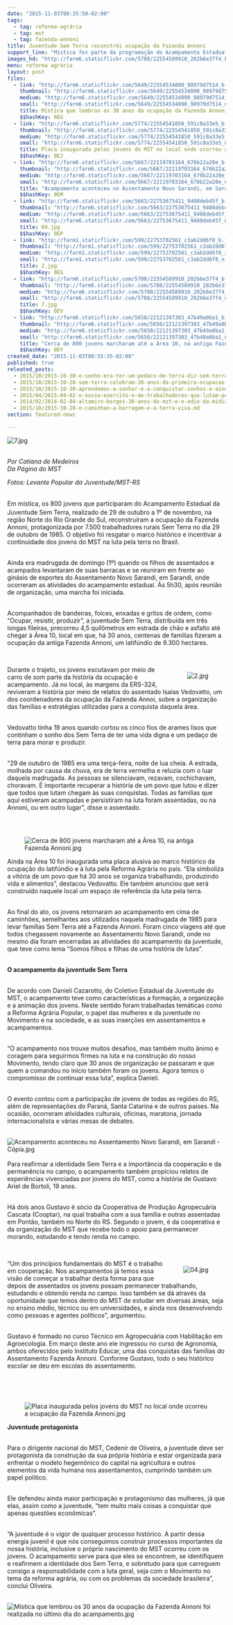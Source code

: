 ```yaml
---
date: "2015-11-03T08:35:50-02:00"
tags:
  - tag: reforma-agrária
  - tag: mst
  - tag: fazenda-annoni
title: Juventude Sem Terra reconstrói ocupação da Fazenda Annoni
support_line: "Mística fez parte da programação do Acampamento Estadual da Juventude Sem Terra, realizado de 29 de outubro a 1º de novembro, no RS."
images_hd: "http://farm6.staticflickr.com/5708/22554589910_202b6e37f4_b.jpg"
menu: reforma agrária
layout: post
files:
  - link: "http://farm6.staticflickr.com/5649/22554534090_98979d7514_b.jpg"
    thumbnail: "http://farm6.staticflickr.com/5649/22554534090_98979d7514_t.jpg"
    medium: "http://farm6.staticflickr.com/5649/22554534090_98979d7514_z.jpg"
    small: "http://farm6.staticflickr.com/5649/22554534090_98979d7514_n.jpg"
    title: Mística que lembrou os 30 anos da ocupação da Fazenda Annoni foi realizada no último dia do acampamento.jpg
    $$hashKey: 0EG
  - link: "http://farm6.staticflickr.com/5774/22554541850_591c8a33e5_b.jpg"
    thumbnail: "http://farm6.staticflickr.com/5774/22554541850_591c8a33e5_t.jpg"
    medium: "http://farm6.staticflickr.com/5774/22554541850_591c8a33e5_z.jpg"
    small: "http://farm6.staticflickr.com/5774/22554541850_591c8a33e5_n.jpg"
    title: Placa inaugurada pelos jovens do MST no local onde ocorreu a ocupação da Fazenda Annoni.jpg
    $$hashKey: 0EJ
  - link: "http://farm6.staticflickr.com/5667/22119703164_670b22a20e_b.jpg"
    thumbnail: "http://farm6.staticflickr.com/5667/22119703164_670b22a20e_t.jpg"
    medium: "http://farm6.staticflickr.com/5667/22119703164_670b22a20e_z.jpg"
    small: "http://farm6.staticflickr.com/5667/22119703164_670b22a20e_n.jpg"
    title: "Acampamento aconteceu no Assentamento Novo Sarandi, em Sarandi - Cópia.jpg"
    $$hashKey: 0EM
  - link: "http://farm6.staticflickr.com/5663/22753675411_9408deb45f_b.jpg"
    thumbnail: "http://farm6.staticflickr.com/5663/22753675411_9408deb45f_t.jpg"
    medium: "http://farm6.staticflickr.com/5663/22753675411_9408deb45f_z.jpg"
    small: "http://farm6.staticflickr.com/5663/22753675411_9408deb45f_n.jpg"
    title: 04.jpg
    $$hashKey: 0EP
  - link: "http://farm1.staticflickr.com/599/22753702561_c3ab2dd6f8_b.jpg"
    thumbnail: "http://farm1.staticflickr.com/599/22753702561_c3ab2dd6f8_t.jpg"
    medium: "http://farm1.staticflickr.com/599/22753702561_c3ab2dd6f8_z.jpg"
    small: "http://farm1.staticflickr.com/599/22753702561_c3ab2dd6f8_n.jpg"
    title: 2.jpg
    $$hashKey: 0ES
  - link: "http://farm6.staticflickr.com/5708/22554589910_202b6e37f4_b.jpg"
    thumbnail: "http://farm6.staticflickr.com/5708/22554589910_202b6e37f4_t.jpg"
    medium: "http://farm6.staticflickr.com/5708/22554589910_202b6e37f4_z.jpg"
    small: "http://farm6.staticflickr.com/5708/22554589910_202b6e37f4_n.jpg"
    title: 7.jpg
    $$hashKey: 0EV
  - link: "http://farm6.staticflickr.com/5650/22121397303_47b49a0ba1_b.jpg"
    thumbnail: "http://farm6.staticflickr.com/5650/22121397303_47b49a0ba1_t.jpg"
    medium: "http://farm6.staticflickr.com/5650/22121397303_47b49a0ba1_z.jpg"
    small: "http://farm6.staticflickr.com/5650/22121397303_47b49a0ba1_n.jpg"
    title: "Cerca de 800 jovens marcharam até a Área 10, na antiga Fazenda Annoni.jpg"
    $$hashKey: 0EY
created_date: "2015-11-03T08:55:35-02:00"
published: true
releated_posts:
  - 2015/10/2015-10-30-o-sonho-era-ter-um-pedaco-de-terra-diz-sem-terra-sobre-a-primeira-ocupacao-do-mst.md
  - 2015/10/2015-10-28-sem-terra-celebram-30-anos-da-primeira-ocupacao-realizada-pelo-mst-no-rs.md
  - 2015/10/2015-10-30-aprendemos-a-sonhar-e-a-conquistar-sonhos-e-ainda-sonhamos-com-o-socialismo-afirma-sem-terra-sobre-a-1-ocupacao-do-mst.md
  - 2015/04/2015-04-02-o-nosso-exercito-e-de-trabalhadores-que-lutam-pela-terra-diz-coordenador-do-mst.md
  - 2014/02/2014-02-04-altamiro-borges-30-anos-do-mst-e-o-odio-da-midia.md
  - 2015/10/2015-10-28-o-caminhao-a-barragem-e-a-terra-viva.md
section: featured-news

---
```

<p><img alt="7.jpg" src="http://farm6.staticflickr.com/5708/22554589910_202b6e37f4_b.jpg" /></p>

<p><br />
<em>Por&nbsp;Catiana de Medeiros<br />
Da P&aacute;gina do MST</em></p>

<p><em>Fotos: Levante Popular da Juventude/MST-RS</em></p>

<p><br />
<span style="line-height: 20.8px;">Em m&iacute;stica, o</span>s 800 jovens que participaram do Acampamento Estadual da Juventude Sem Terra, realizado de 29 de outubro a 1&ordm; de novembro, na regi&atilde;o Norte do Rio Grande do Sul, reconstru&iacute;ram a ocupa&ccedil;&atilde;o da Fazenda Annoni, protagonizada por 7.500 trabalhadores rurais Sem Terra no dia 29 de outubro de 1985. O objetivo foi resgatar o marco hist&oacute;rico e incentivar a continuidade dos jovens do MST na luta pela terra no Brasil.</p>

<p><br />
Ainda era madrugada de&nbsp;domingo (1&ordm;) quando os filhos de assentados e acampados levantaram de suas barracas e se reuniram em frente ao gin&aacute;sio de esportes do Assentamento Novo Sarandi, em Sarandi, onde ocorreram as atividades do acampamento estadual. &Agrave;s 5h30, ap&oacute;s reuni&atilde;o de organiza&ccedil;&atilde;o, uma marcha foi iniciada.</p>

<p><br />
Acompanhados de bandeiras, foices, enxadas e gritos de ordem, como &ldquo;Ocupar, resistir, produzir&rdquo;, a juventude Sem Terra, distribu&iacute;da em tr&ecirc;s longas fileiras, precorreu 4,5 quil&ocirc;metros em estrada de ch&atilde;o e asfalto at&eacute; chegar &agrave; &Aacute;rea 10, local em que, h&aacute; 30 anos, centenas de fam&iacute;lias fizeram a ocupa&ccedil;&atilde;o da antiga Fazenda Annoni, um latif&uacute;ndio de 9.300 hectares.</p>

<p>&nbsp;</p>

<figure class="image" style="float:right"><img alt="2.jpg" src="http://farm1.staticflickr.com/599/22753702561_c3ab2dd6f8_b.jpg" />
<figcaption></figcaption>
</figure>

<p>Durante o trajeto, os jovens escutavam por meio de carro de som parte da hist&oacute;ria da ocupa&ccedil;&atilde;o e acampamento. J&aacute; no local, &agrave;s margens da ERS-324, reviveram a hist&oacute;ria por meio de relatos do assentado Isa&iacute;as Vedovatto, um dos coordenadores da ocupa&ccedil;&atilde;o da Fazenda Annoi, sobre a organiza&ccedil;&atilde;o das fam&iacute;lias e estrat&eacute;gias utilizadas para a conquista daquela &aacute;rea.</p>

<p><br />
Vedovatto tinha 19 anos quando cortou os cinco fios de arames lisos que continham o sonho dos Sem Terra de ter uma vida digna e um peda&ccedil;o de terra para morar e produzir.</p>

<p><br />
&ldquo;29 de outubro de 1985 era uma ter&ccedil;a-feira, noite de lua cheia. A estrada, molhada por causa da chuva, era de terra vermelha e reluzia com o luar daquela madrugada. As pessoas se silenciavam, rezavam, cochichavam, choravam. &Eacute; importante recuperar a hist&oacute;ria de um povo que lutou e dizer que todos que lutam chegam &agrave;s suas conquistas. Todas as fam&iacute;lias que aqui estiveram acampadas e persistiram na luta foram assentadas, ou na Annoni, ou em outro lugar&rdquo;, disse o assentado.</p>

<p>&nbsp;</p>

<figure class="image" style="float:left"><img alt="Cerca de 800 jovens marcharam até a Área 10, na antiga Fazenda Annoni.jpg" src="http://farm6.staticflickr.com/5650/22121397303_47b49a0ba1_b.jpg" />
<figcaption></figcaption>
</figure>

<p>Ainda na &Aacute;rea 10 foi inaugurada uma placa alusiva ao marco hist&oacute;rico da ocupa&ccedil;&atilde;o do latif&uacute;ndio e &agrave; luta pela Reforma Agr&aacute;ria no pa&iacute;s. &ldquo;Ela simboliza a vit&oacute;ria de um povo que h&aacute; 30 anos se organiza trabalhando, produzindo vida e alimentos&rdquo;, destacou Vedovatto. Ele tamb&eacute;m anunciou que ser&aacute; constru&iacute;do naquele local um espa&ccedil;o de refer&ecirc;ncia da luta pela terra.</p>

<p><br />
Ao final do ato, os jovens retornaram ao acampamento em cima de caminh&otilde;es, semelhantes aos utilizados naquela madrugada de 1985 para levar fam&iacute;lias Sem Terra at&eacute; a Fazenda Annoni. Foram cinco viagens at&eacute; que todos chegassem novamente ao Assentamento Novo Sarandi, onde no mesmo dia foram encerradas as atividades do acampamento da juventude, que teve como lema &ldquo;Somos filhos e filhas de uma hist&oacute;ria de lutas&rdquo;.</p>

<p><br />
<strong>O acampamento da juventude Sem Terra</strong></p>

<p><br />
De acordo com Danieli Cazarotto, do Coletivo Estadual da Juventude do MST, o acampamento teve como caracter&iacute;sticas a forma&ccedil;&atilde;o, a organiza&ccedil;&atilde;o e a anima&ccedil;&atilde;o dos jovens. Neste sentido foram trabalhadas tem&aacute;ticas como a Reforma Agr&aacute;ria Popular, o papel das mulheres e da juventude no Movimento e na sociedade, e as suas inser&ccedil;&otilde;es em assentamentos e acampamentos.</p>

<p><br />
&ldquo;O acampamento nos trouxe muitos desafios, mas tamb&eacute;m muito &acirc;nimo e coragem para seguirmos firmes na luta e na constru&ccedil;&atilde;o do nosso Movimento, tendo claro que 30 anos de organiza&ccedil;&atilde;o se passaram e que quem a comandou no in&iacute;cio tamb&eacute;m foram os jovens. Agora temos o compromisso de continuar essa luta&rdquo;, explica Danieli.</p>

<p><br />
O evento contou com a participa&ccedil;&atilde;o de jovens de todas as regi&otilde;es do RS, al&eacute;m de representa&ccedil;&otilde;es do Paran&aacute;, Santa Catarina e de outros pa&iacute;ses. Na ocasi&atilde;o, ocorreram atividades culturais, oficinas, maratona, jornada internacionalista e v&aacute;rias mesas de debates.<br />
&nbsp;</p>

<p><img alt="Acampamento aconteceu no Assentamento Novo Sarandi, em Sarandi - Cópia.jpg" src="http://farm6.staticflickr.com/5667/22119703164_670b22a20e_b.jpg" /><br />
<br />
Para reafirmar a identidade Sem Terra e a import&acirc;ncia da coopera&ccedil;&atilde;o e da perman&ecirc;ncia no campo, o acampamento tamb&eacute;m propiciou relatos de experi&ecirc;ncias vivenciadas por jovens do MST, como a hist&oacute;ria de Gustavo Ariel de Bortoli, 19 anos.</p>

<p><br />
H&aacute; dois anos Gustavo &eacute; s&oacute;cio da Cooperativa de Produ&ccedil;&atilde;o Agropecu&aacute;ria Cascata (Cooptar), na qual trabalha com a sua fam&iacute;lia e outras assentadas em Pont&atilde;o, tamb&eacute;m no Norte do RS. Segundo o jovem, &eacute; da cooperativa e da organiza&ccedil;&atilde;o do MST que recebe todo o apoio para permanecer morando, estudando e tendo renda no campo.</p>

<p>&nbsp;</p>

<figure class="image" style="float:right"><img alt="04.jpg" src="http://farm6.staticflickr.com/5663/22753675411_9408deb45f_b.jpg" />
<figcaption></figcaption>
</figure>

<p>&ldquo;Um dos princ&iacute;pios fundamentais do MST &eacute; o trabalho em coopera&ccedil;&atilde;o. Nos acampamentos j&aacute; temos essa vis&atilde;o de come&ccedil;ar a trabalhar desta forma para que depois de assentados os jovens possam permanecer trabalhando, estudando e obtendo renda no campo. Isso tamb&eacute;m se d&aacute; atrav&eacute;s da oportunidade que temos dentro do MST de estudar em diversas &aacute;reas, seja no ensino m&eacute;dio, t&eacute;cnico ou em universidades, e ainda nos desenvolvendo como pessoas e agentes pol&iacute;ticos&rdquo;, argumentou.</p>

<p><br />
Gustavo &eacute; formado no curso T&eacute;cnico em Agropecu&aacute;ria com Habilita&ccedil;&atilde;o em Agroecologia. Em mar&ccedil;o deste ano ele ingressou no curso de Agronomia, ambos oferecidos pelo Instituto Educar, uma das conquistas das fam&iacute;lias do Assentamento Fazenda Annoni. Conforme Gustavo, todo o seu hist&oacute;rico escolar se deu em escolas do assentamento.</p>

<p><br />
&nbsp;</p>

<figure class="image" style="float:left"><img alt="Placa inaugurada pelos jovens do MST no local onde ocorreu a ocupação da Fazenda Annoni.jpg" src="http://farm6.staticflickr.com/5774/22554541850_591c8a33e5_b.jpg" />
<figcaption></figcaption>
</figure>

<p><strong>Juventude protagonista</strong></p>

<p><br />
Para o dirigente nacional do MST, Cedenir de Oliveira, a juventude deve ser protagonista da constru&ccedil;&atilde;o da sua pr&oacute;pria hist&oacute;ria e estar organizada para enfrentar o modelo hegem&ocirc;nico do capital na agricultura e outros elementos da vida humana nos assentamentos, cumprindo tamb&eacute;m um papel pol&iacute;tico.</p>

<p><br />
Ele defendeu ainda maior participa&ccedil;&atilde;o e protagonismo das mulheres, j&aacute; que elas, assim como a juventude, &ldquo;tem muito mais coisas a conquistar que apenas quest&otilde;es econ&ocirc;micas&rdquo;.</p>

<p><br />
&ldquo;A juventude &eacute; o vigor de qualquer processo hist&oacute;rico. A partir dessa energia juvenil &eacute; que n&oacute;s conseguimos construir processos importantes da nossa hist&oacute;ria, inclusive o pr&oacute;prio nascimento do MST ocorreu com os jovens. O&nbsp;acampamento serve para que eles se encontrem, se identifiquem e reafirmem a identidade dos Sem Terra, e sobretudo para que carreguem consigo a responsabilidade com a luta geral, seja com o Movimento no tema da reforma agr&aacute;ria, ou com os problemas da sociedade brasileira&rdquo;, conclui Oliveira.<br />
&nbsp;</p>

<p><img alt="Mística que lembrou os 30 anos da ocupação da Fazenda Annoni foi realizada no último dia do acampamento.jpg" src="http://farm6.staticflickr.com/5649/22554534090_98979d7514_b.jpg" /></p>

